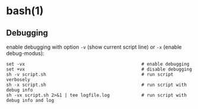 # bash(1)

## Debugging

  enable debugging with option `-v` (show current script line) or `-x` (enable debug-modus):

    set -vx                                            # enable debugging
    set +vx                                            # disable debugging
    sh -v script.sh                                    # run script verbosely
    sh -x script.sh                                    # run script with debug info
    sh -vx script.sh 2>&1 | tee logfile.log            # run script with debug info and log

